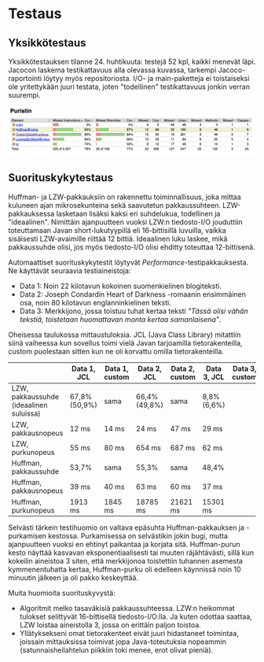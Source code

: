 # Testaus

## Yksikkötestaus

Yksikkötestauksen tilanne 24. huhtikuuta: testejä 52 kpl, kaikki menevät läpi. Jacocon laskema testikattavuus alla olevassa kuvassa, tarkempi Jacoco-raportointi löytyy myös repositoriosta. I/O- ja main-paketteja ei toistaiseksi ole yritettykään juuri testata, joten "todellinen" testikattavuus jonkin verran suurempi.

![](test_coverage_24_4.png)


## Suorituskykytestaus

Huffman- ja LZW-pakkauksiin on rakennettu toiminnallisuus, joka mittaa kuluneen ajan mikrosekunteina sekä saavutetun pakkaussuhteen. LZW-pakkauksessa lasketaan lisäksi kaksi eri suhdelukua, todellinen ja "ideaalinen". Nimittäin ajanpuutteen vuoksi LZW:n tiedosto-I/O jouduttiin toteuttamaan Javan short-lukutyypillä eli 16-bittisillä luvuilla, vaikka sisäisesti LZW-avaimille riittää 12 bittiä. Ideaalinen luku laskee, mikä pakkaussuhde olisi, jos myös tiedosto-I/O olisi ehditty toteuttaa 12-bittisenä.

Automaattiset suorituskykytestit löytyvät _Performance_-testipakkauksesta. Ne käyttävät seuraavia testiaineistoja:
* Data 1: Noin 22 kilotavun kokoinen suomenkielinen blogiteksti.
* Data 2: Joseph Condardin Heart of Darkness -romaanin ensimmäinen osa, noin 80 kilotavun englanninkielinen teksti.
* Data 3: Merkkijono, jossa toistuu tuhat kertaa teksti _"Tässä olisi vähän tekstiä, toistetaan huomattavan monta kertaa samanlaisena"_.

Oheisessa taulukossa mittaustuloksia. JCL (Java Class Library) mitattiin siinä vaiheessa kun sovellus toimi vielä Javan tarjoamilla tietorakenteilla, custom puolestaan sitten kun ne oli korvattu omilla tietorakenteilla.

||Data 1, JCL |Data 1, custom |Data 2, JCL|Data 2, custom|Data 3, JCL|Data 3, custom
---|---|---|---|---|---|---
LZW, pakkaussuhde (ideaalinen suluissa) |67,8% (50,9%)|sama|66,4% (49,8%)|sama|8,8% (6,6%)|
LZW, pakkausnopeus |12 ms|14 ms|24 ms|47 ms|29 ms|
LZW, purkunopeus |55 ms|80 ms|654 ms|687 ms|62 ms|
Huffman, pakkaussuhde |53,7%|sama|55,3%|sama|48,4%|
Huffman, pakkausnopeus |39 ms|40 ms|63 ms|60 ms|37 ms|
Huffman, purkunopeus|1913 ms|1845 ms|18785 ms|21621 ms|15301 ms|

Selvästi tärkein testihuomio on valtava epäsuhta Huffman-pakkauksen ja -purkamisen kestossa. Purkamisessa on selvästikin jokin bugi, mutta ajanpuutteen vuoksi en ehtinyt paikantaa ja korjata sitä. Huffman-purun kesto näyttää kasvavan eksponentiaalisesti tai muuten räjähtävästi, sillä kun kokeilin aineistoa 3 siten, että merkkijonoa toistettiin tuhannen asemesta kymmenentuhatta kertaa, Huffman-purku oli edelleen käynnissä noin 10 minuutin jälkeen ja oli pakko keskeyttää.

Muita huomioita suorituskyvystä:
* Algoritmit melko tasaväkisiä pakkaussuhteessa. LZW:n heikommat tulokset selittyvät 16-bittisellä tiedosto-I/O:lla. Ja kuten odottaa saattaa, LZW loistaa aineistolla 3, jossa on erittäin paljon toistoa.
* Yllätyksekseni omat tietorakenteet eivät juuri hidastaneet toimintaa, joissain mittauksissa toimivat jopa Java-toteutuksia nopeammin (satunnaisheilahtelun piikkiin toki menee, erot olivat pieniä). 
